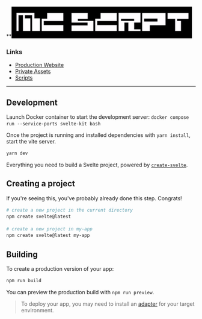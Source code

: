 \*\*![MC-SCRPT-LIVE](static/images/logo-static.jpg)

### Links

- [Production Website](https://mc.scrpt.live)
- [Private Assets](/private)
- [Scripts](/scripts)

---

## Development

Launch Docker container to start the development server: `docker compose run --service-ports svelte-kit bash`

Once the project is running and installed dependencies with `yarn install`, start the vite server.

```bash
yarn dev

```

Everything you need to build a Svelte project, powered by [`create-svelte`](https://github.com/sveltejs/kit/tree/master/packages/create-svelte).

## Creating a project

If you're seeing this, you've probably already done this step. Congrats!

```bash
# create a new project in the current directory
npm create svelte@latest

# create a new project in my-app
npm create svelte@latest my-app
```

## Building

To create a production version of your app:

```bash
npm run build
```

You can preview the production build with `npm run preview`.

> To deploy your app, you may need to install an [adapter](https://kit.svelte.dev/docs/adapters) for your target environment.
